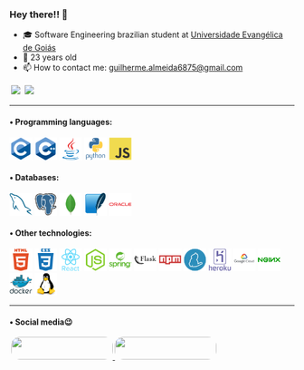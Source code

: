 ### Hey there!! 👋

- 🎓 Software Engineering brazilian student at [Universidade Evangélica de Goiás](https://www4.unievangelica.edu.br/)
- 🧢 23 years old
- 📫 How to contact me: [guilherme.almeida6875@gmail.com](http://guilherme.almeida6875@gmail.com/) 

<div style="text-align:left; align-items:center;">
   <img height="120em" style="margin: 0.5%" src="https://github-readme-stats.vercel.app/api?username=oguialmeida&show_icons=true&theme=tokyonight&include_all_commits=false&count_private=true"/>
   <img height="120em" style="margin: 0.5%" src="https://github-readme-stats.vercel.app/api/top-langs/?username=oguialmeida&layout=compact&langs_count=16&theme=tokyonight"/>
</div>

<hr>

 ####  • Programming languages: 
<div style="text-align:left; align-items:center;">
  <img alt="Gui-C" height="40" width="40" src="https://github.com/devicons/devicon/blob/master/icons/c/c-original.svg"/>
  <img alt="Gui-C" height="40" width="40" src="https://github.com/devicons/devicon/blob/master/icons/cplusplus/cplusplus-original.svg"/>
  <img alt="Gui-C" height="40" width="40" src="https://github.com/devicons/devicon/blob/master/icons/java/java-original.svg"/> 
  <img alt="Gui-C" height="40" width="40" src="https://github.com/devicons/devicon/blob/master/icons/python/python-original-wordmark.svg"/> 
  <img alt="Gui-C" height="40" width="40" src="https://github.com/devicons/devicon/blob/master/icons/javascript/javascript-original.svg"/>
</div>  
   
#### • Databases:
<div style="text-align:left; align-items:center;">  
  <img alt="Gui-C" height="40" width="40" src="https://github.com/devicons/devicon/blob/master/icons/mysql/mysql-original.svg"/>
  <img alt="Gui-C" height="40" width="40" src="https://github.com/devicons/devicon/blob/master/icons/postgresql/postgresql-original.svg"/>
  <img alt="Gui-C" height="40" width="40" src="https://github.com/devicons/devicon/blob/master/icons/mongodb/mongodb-original.svg"/>
  <img alt="Gui-C" height="40" width="40" src="https://github.com/devicons/devicon/blob/master/icons/sqlite/sqlite-original.svg"/>
  <img alt="Gui-C" height="40" width="40" src="https://github.com/devicons/devicon/blob/master/icons/oracle/oracle-original.svg"/>
</div>    

 #### • Other technologies:
<div style="text-align:left; align-items:center;">  
  <img alt="Gui-C" height="40" width="40" src="https://github.com/devicons/devicon/blob/master/icons/html5/html5-plain-wordmark.svg"/>
  <img alt="Gui-C" height="40" width="40" src="https://github.com/devicons/devicon/blob/master/icons/css3/css3-plain-wordmark.svg"/>
  <img alt="Gui-C" height="40" width="40" src="https://github.com/devicons/devicon/blob/master/icons/react/react-original-wordmark.svg"/>
  <img alt="Gui-C" height="40" width="40" src="https://github.com/devicons/devicon/blob/master/icons/nodejs/nodejs-plain.svg"/>
  <img alt="Gui-C" height="40" width="40" src="https://github.com/devicons/devicon/blob/master/icons/spring/spring-original-wordmark.svg"/>
  <img alt="Gui-C" height="40" width="40" src="https://github.com/devicons/devicon/blob/master/icons/flask/flask-original-wordmark.svg"/>
  <img alt="Gui-C" height="40" width="40" src="https://github.com/devicons/devicon/blob/master/icons/npm/npm-original-wordmark.svg"/>
  <img alt="Gui-C" height="40" width="40" src="https://github.com/devicons/devicon/blob/master/icons/yarn/yarn-original.svg"/>
  <img alt="Gui-C" height="40" width="40" src="https://github.com/devicons/devicon/blob/master/icons/heroku/heroku-original-wordmark.svg"/>
  <img alt="Gui-C" height="40" width="40" src="https://github.com/devicons/devicon/blob/master/icons/googlecloud/googlecloud-original-wordmark.svg"/>
  <img alt="Gui-C" height="40" width="40" src="https://github.com/devicons/devicon/blob/master/icons/nginx/nginx-original.svg"/>
  <img alt="Gui-C" height="40" width="40" src="https://github.com/devicons/devicon/blob/master/icons/docker/docker-original-wordmark.svg"/>
  <img alt="Gui-C" height="40" width="40" src="https://github.com/devicons/devicon/blob/master/icons/linux/linux-original.svg"/>
</div> 

<hr>
   
 #### • Social media😉  
  
<div style="text-align:left; align-items:center; margin: 0.5%">
   <a href="https://www.instagram.com/guilherme_g0/" target="_blank">
      <img height="40" width="180" src="https://img.shields.io/badge/-Instagram-%23E4405F?style=for-the-badge&logo=instagram&logoColor=white" 
      style="border-radius:15px" target="_blank"/>
   </a>

   <a href="https://www.linkedin.com/in/guilherme-almeida-23743421a/" target="_blank">
      <img height="40" width="180" src="https://img.shields.io/badge/-LinkedIn-%230077B5?style=for-the-badge&logo=linkedin&logoColor=white"
      style="border-radius:15px" target="_blank"/>
   </a>
</div>  